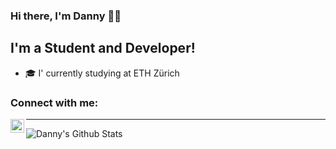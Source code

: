 ### Hi there, I'm Danny 👋🏼

## I'm a Student and Developer!
- 🎓 I' currently studying at ETH Zürich

### Connect with me:
[<img align="left" alt="Danny Camenisch | LinkedIn" width="22px" src="https://cdn.jsdelivr.net/npm/simple-icons@v3/icons/linkedin.svg" />][linkedin]

---

<img align="left" alt="Danny's Github Stats" src="https://github-readme-stats.vercel.app/api?username=DannyCamenisch&show_icons=true&hide_border=true&count_private=true">



[linkedin]: https://www.linkedin.com/in/danny-camenisch-093849197
